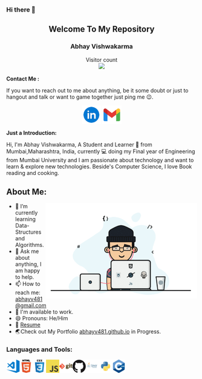 ### Hi there 👋

<p align="center">
 <h2 align="center">Welcome To My Repository</h2>
 <h3 align="center">Abhay Vishwakarma </h3>
</p>

<p align="center"> 
  Visitor count<br>
  <img src="https://profile-counter.glitch.me/abhayv481/count.svg" />
</p>

**Contact Me :**

If you want to reach out to me about anything, be it some doubt or just to hangout and talk or want to game together just ping me 😉.
<p align="center">
 <a href="https://www.linkedin.com/in/abhayv481/" target="blank"><img align="center" src="https://github.com/vabhay28/vabhay28/blob/main/resources/linkedin.svg" alt="linkedin.com/in/abhayv481" height="50" width="50" /></a>
  <a href="mailto:abhayv481@gmail.com" target="blank"><img align="center" src="https://github.com/vabhay28/vabhay28/blob/main/resources/gmail.svg" alt="abhayv481@gmail.com" height="50" width="50" /></a>
</p>

**Just a Introduction:**

Hi, I'm Abhay Vishwakarma, A Student and Learner 🚀 from Mumbai,Maharashtra, India, currently 💻 doing my Final year of Engineering from Mumbai University and I am passionate about technology and want to learn & explore new technologies. Beside's Computer Science, I love Book reading and cooking.


## About Me:

  <img align="right" alt="GIF" src="https://github.com/vabhay28/vabhay28/blob/main/resources/developer.gif" width="400" />
  
- 🌱 I’m currently learning Data-Structures and Algorithms.
- 💬 Ask me about anything, I am happy to help.
- 📫 How to reach me: abhayv481@gmail.com
- 🏢 I'm available to work.
- 😄 Pronouns: He/Him
- 📝 [Resume](https://github.com/vabhay28/vabhay28/blob/main/resources/AbhayFinalResume.pdf)
- 🌏Check out My Portfolio [abhayv481.github.io](https://abhayv481.github.io/) in Progress.

### Languages and Tools: 

<img align="left" alt="Visual Studio Code" width="35px" src="https://raw.githubusercontent.com/github/explore/80688e429a7d4ef2fca1e82350fe8e3517d3494d/topics/visual-studio-code/visual-studio-code.png" />
<img align="left" alt="HTML5" width="35px" src="https://raw.githubusercontent.com/github/explore/80688e429a7d4ef2fca1e82350fe8e3517d3494d/topics/html/html.png" />
<img align="left" alt="CSS3" width="35px" src="https://raw.githubusercontent.com/github/explore/80688e429a7d4ef2fca1e82350fe8e3517d3494d/topics/css/css.png" />
<img align="left" alt="JavaScript" width="35px" src="https://raw.githubusercontent.com/github/explore/80688e429a7d4ef2fca1e82350fe8e3517d3494d/topics/javascript/javascript.png" />
<img align="left" alt="Git" width="35px" src="https://raw.githubusercontent.com/github/explore/80688e429a7d4ef2fca1e82350fe8e3517d3494d/topics/git/git.png" />
<img align="left" alt="GitHub" width="35px" src="https://raw.githubusercontent.com/github/explore/78df643247d429f6cc873026c0622819ad797942/topics/github/github.png" />
<img align="left" alt="Java" width="35px" src="https://raw.githubusercontent.com/github/explore/80688e429a7d4ef2fca1e82350fe8e3517d3494d/topics/java/java.png" />
<img align="left" alt="HTML5" width="35px" src="https://raw.githubusercontent.com/github/explore/80688e429a7d4ef2fca1e82350fe8e3517d3494d/topics/python/python.png" />
<img align="left" alt="HTML5" width="35px" src="https://raw.githubusercontent.com/github/explore/80688e429a7d4ef2fca1e82350fe8e3517d3494d/topics/cpp/cpp.png" />
<br>
